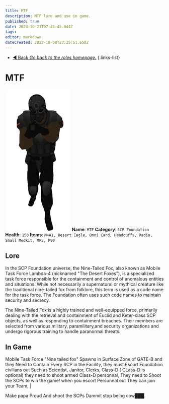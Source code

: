 ```yaml
---
title: MTF
description: MTF lore and use in game.
published: true
date: 2023-10-21T07:48:45.044Z
tags: 
editor: markdown
dateCreated: 2023-10-08T23:35:51.658Z
---
```


- [:arrow_backward: Back *Go back to the roles homepage.*](/en/game/jobs#roles)
{.links-list}
# MTF
![ntf_gun_up.png](/images/roles/ntf_gun_up.png)
**Name**: `MTF`
**Category**: `SCP Foundation`
**Health**: `150`
**Items**: `M4A1, Desert Eagle, Omni Card, Handcuffs, Radio, Small Medkit, MP5, P90`
## Lore

In the SCP Foundation universe, the Nine-Tailed Fox, also known as Mobile Task Force Lambda-4 (nicknamed "The Desert Foxes"), is a specialized task force responsible for the containment and control of anomalous entities and situations. While not necessarily a supernatural or mythical creature like the traditional nine-tailed fox from folklore, this term is used as a code name for the task force. The Foundation often uses such code names to maintain security and secrecy.

The Nine-Tailed Fox is a highly trained and well-equipped force, primarily dealing with the retrieval and containment of Euclid and Keter-class SCP objects, as well as responding to containment breaches. Their members are selected from various military, paramilitary,and security organizations and undergo rigorous training to handle paranormal threats.
## In Game
Mobile Task Force "Nine tailed fox" Spawns in Surface Zone of GATE-B and they Need to Contain Every SCP in the Facility, they must Escort Foundation civilians out Such as Scientist, Janitor, Clerks, Class-D ( CLass-D is optional) they need to shoot armed Class-D personnal, They need to Shoot the SCPs to win the game! when you escort Personnal out They can join your Team, |

Make papa Proud And shoot the SCPs Dammit stop being cow███.